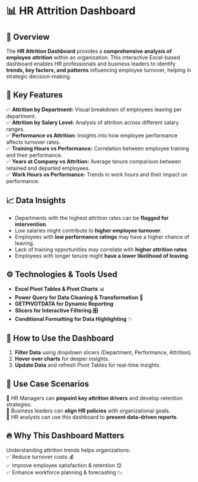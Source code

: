 

# 📊 HR Attrition Dashboard  

## 🎯 **Overview**  
The **HR Attrition Dashboard** provides a **comprehensive analysis of employee attrition** within an organization. This interactive Excel-based dashboard enables HR professionals and business leaders to identify **trends, key factors, and patterns** influencing employee turnover, helping in strategic decision-making.  

## 🚀 **Key Features**  
✅ **Attrition by Department:** Visual breakdown of employees leaving per department.  
✅ **Attrition by Salary Level:** Analysis of attrition across different salary ranges.  
✅ **Performance vs Attrition:** Insights into how employee performance affects turnover rates.  
✅ **Training Hours vs Performance:** Correlation between employee training and their performance.  
✅ **Years at Company vs Attrition:** Average tenure comparison between retained and departed employees.  
✅ **Work Hours vs Performance:** Trends in work hours and their impact on performance.  

## 📈 **Data Insights**  
- Departments with the highest attrition rates can be **flagged for intervention**.  
- Low salaries might contribute to **higher employee turnover**.  
- Employees with **low performance ratings** may have a higher chance of leaving.  
- Lack of training opportunities may correlate with **higher attrition rates**.  
- Employees with longer tenure might **have a lower likelihood of leaving**.  

## ⚙️ **Technologies & Tools Used**  
- **Excel Pivot Tables & Pivot Charts** 📊  
- **Power Query for Data Cleaning & Transformation** 🔄  
- **GETPIVOTDATA for Dynamic Reporting**  
- **Slicers for Interactive Filtering** 🎛  
- **Conditional Formatting for Data Highlighting** ✨  

## 📂 **How to Use the Dashboard**  
1. **Filter Data** using dropdown slicers (Department, Performance, Attrition).  
2. **Hover over charts** for deeper insights.  
3. **Update Data** and refresh Pivot Tables for real-time insights.  

## 🎯 **Use Case Scenarios**  
🔹 HR Managers can **pinpoint key attrition drivers** and develop retention strategies.  
🔹 Business leaders can **align HR policies** with organizational goals.  
🔹 HR analysts can use this dashboard to **present data-driven reports**.  

## 🔥 **Why This Dashboard Matters**  
Understanding attrition trends helps organizations:  
✅ Reduce turnover costs 💰  
✅ Improve employee satisfaction & retention 😊  
✅ Enhance workforce planning & forecasting 📉  


